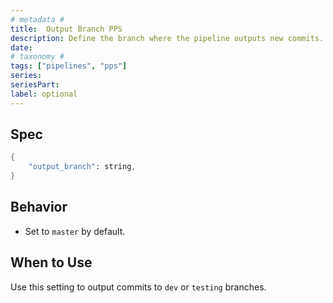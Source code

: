 ```yaml
---
# metadata # 
title:  Output Branch PPS
description: Define the branch where the pipeline outputs new commits.
date: 
# taxonomy #
tags: ["pipelines", "pps"]
series:
seriesPart:
label: optional
---
```





## Spec

```s
{
    "output_branch": string,
}
```

## Behavior 

-  Set to `master` by default. 

## When to Use

Use this setting to output commits to `dev` or `testing` branches. 